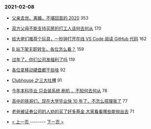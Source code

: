 ### 2021-02-08 
- [父亲去世、离婚，不堪回首的 2020](https://www.v2ex.com/t/752315) 353
- [双方父母不能支持买房的打工人该何去何从](https://www.v2ex.com/t/752259) 170
- [给大佬们推荐个玩具，一秒钟打开在线 VS Code 阅读 GitHub 代码](https://www.v2ex.com/t/752197) 162
- [B 站下架无职转生，各位怎么看？](https://www.v2ex.com/t/752226) 159
- [过年了，你们公司发福利了吗](https://www.v2ex.com/t/752287) 119
- [各位拿移动硬盘都干些啥](https://www.v2ex.com/t/752228) 92
- [Clubhouse 之三大吐槽](https://www.v2ex.com/t/752217) 91
- [今年本科毕业 只会装系统 刷机 ，不知何去何从](https://www.v2ex.com/t/752205) 78
- [高中的铁哥们，现在大学毕业快 10 年了，不怎么搭理我了](https://www.v2ex.com/t/752354) 77
- [老爸被证券公司的人劝的买了好多基金,大家看看哪些能抛出去](https://www.v2ex.com/t/752265) 71 

- [ < 上一页 ](https://github.com/able8/v2ex-hot-record/blob/master/2021-02-07.md) -------- [ 下一页 > ](https://github.com/able8/v2ex-hot-record/blob/master/2021-02-09.md)